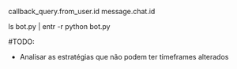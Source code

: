 callback_query.from_user.id
message.chat.id

  ls bot.py | entr -r python bot.py 


#TODO:
- Analisar as estratégias que não podem ter timeframes alterados
